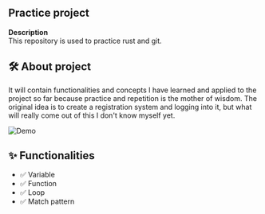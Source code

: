 ## Practice project

**Description**  
This repository is used to practice rust and git.

## 🛠️ About project
It will contain functionalities and concepts I have learned and applied to the project so far
because practice and repetition is the mother of wisdom.
The original idea is to create a registration system and logging into it, 
but what will really come out of this I don't know myself yet.

![Demo](https://github.com/JustMipe/Practice/assets/0123.gif)


## ✨ Functionalities 
- ✅ Variable
- ✅ Function
- ✅ Loop
- ✅ Match pattern
